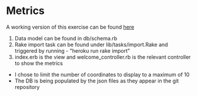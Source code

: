 # Metrics

A working version of this exercise can be found [here](https://damp-peak-36092.herokuapp.com/)

1. Data model can be found in db/schema.rb
2. Rake import task can be found under lib/tasks/import.Rake and triggered by running - "heroku run rake import"
3. index.erb is the view and welcome_controller.rb is the relevant controller to show the metrics

* I chose to limit the number of coordinates to display to a maximum of 10
* The DB is being populated by the json files as they appear in the git repository
